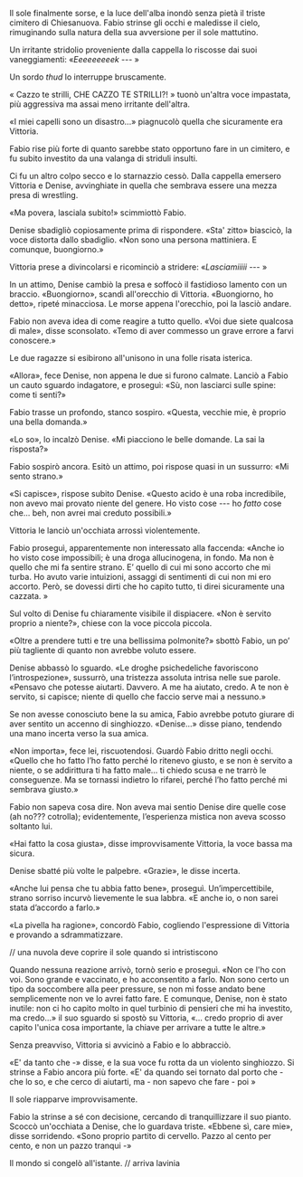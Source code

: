 Il sole finalmente sorse, e la luce dell'alba inondò senza pietà il triste cimitero di Chiesanuova. Fabio strinse gli occhi e maledisse il cielo, rimuginando sulla natura della sua avversione per il sole mattutino.

Un irritante stridolio proveniente dalla cappella lo riscosse dai suoi vaneggiamenti: «*Eeeeeeeeek* --- »

Un sordo *thud* lo interruppe bruscamente.

« Cazzo te strilli, CHE CAZZO TE STRILLI?! » tuonò un'altra voce impastata, più aggressiva ma assai meno irritante dell'altra.

«I miei capelli sono un disastro...» piagnucolò quella che sicuramente era Vittoria.

Fabio rise più forte di quanto sarebbe stato opportuno fare in un cimitero, e fu subito investito da una valanga di striduli insulti.

Ci fu un altro colpo secco e lo starnazzio cessò. Dalla cappella emersero Vittoria e Denise, avvinghiate in quella che sembrava essere una mezza presa di wrestling.

«Ma povera, lasciala subito!» scimmiottò Fabio.

Denise sbadigliò copiosamente prima di rispondere. «Sta' zitto» biascicò, la voce distorta dallo sbadiglio. «Non sono una persona mattiniera. E comunque, buongiorno.»

Vittoria prese a divincolarsi e ricominciò a stridere: «*Lasciamiiiii* --- »

In un attimo, Denise cambiò la presa e soffocò il fastidioso lamento con un braccio. «Buongiorno», scandì all'orecchio di Vittoria. «Buongiorno, ho detto», ripeté minacciosa. Le morse appena l'orecchio, poi la lasciò andare.

Fabio non aveva idea di come reagire a tutto quello. «Voi due siete qualcosa di male», disse sconsolato. «Temo di aver commesso un grave errore a farvi conoscere.»

Le due ragazze si esibirono all'unisono in una folle risata isterica.

«Allora», fece Denise, non appena le due si furono calmate. Lanciò a Fabio un cauto sguardo indagatore, e proseguì: «Sù, non lasciarci sulle spine: come ti senti?»

Fabio trasse un profondo, stanco sospiro. «Questa, vecchie mie, è proprio una bella domanda.»

«Lo so», lo incalzò Denise. «Mi piacciono le belle domande. La sai la risposta?»

Fabio sospirò ancora. Esitò un attimo, poi rispose quasi in un sussurro: «Mi sento strano.»

«Si capisce», rispose subito Denise. «Questo acido è una roba incredibile, non avevo mai provato niente del genere. Ho visto cose --- ho *fatto* cose che... beh, non avrei mai creduto possibili.»

Vittoria le lanciò un'occhiata arrossì violentemente.

Fabio proseguì, apparentemente non interessato alla faccenda: «Anche io ho visto cose impossibili; è una droga allucinogena, in fondo. Ma non è quello che mi fa sentire strano. E’ quello di cui mi sono accorto che mi turba. Ho avuto varie intuizioni, assaggi di sentimenti di cui non mi ero accorto. Però, se dovessi dirti che ho capito tutto, ti direi sicuramente una cazzata. »

Sul volto di Denise fu chiaramente visibile il dispiacere. «Non è servito proprio a niente?», chiese con la voce piccola piccola.

«Oltre a prendere tutti e tre una bellissima polmonite?» sbottò Fabio, un po’ più tagliente di quanto non avrebbe voluto essere.

Denise abbassò lo sguardo. «Le droghe psichedeliche favoriscono l’introspezione», sussurrò, una tristezza assoluta intrisa nelle sue parole. «Pensavo che potesse aiutarti. Davvero. A me ha aiutato, credo. A te non è servito, si capisce; niente di quello che faccio serve mai a nessuno.» 

Se non avesse conosciuto bene la su amica, Fabio avrebbe potuto giurare di aver sentito un accenno di singhiozzo. «Denise...» disse piano, tendendo una mano incerta verso la sua amica.

«Non importa», fece lei, riscuotendosi. Guardò Fabio dritto negli occhi. «Quello che ho fatto l’ho fatto perché lo ritenevo giusto, e se non è servito a niente, o se addirittura ti ha fatto male... ti chiedo scusa e ne trarrò le conseguenze. Ma se tornassi indietro lo rifarei, perché l’ho fatto perché mi sembrava giusto.»

Fabio non sapeva cosa dire. Non aveva mai sentio Denise dire quelle cose (ah no??? cotrolla); evidentemente, l’esperienza mistica non aveva scosso soltanto lui.

«Hai fatto la cosa giusta», disse improvvisamente Vittoria, la voce bassa ma sicura.

Denise sbatté più volte le palpebre. «Grazie», le disse incerta.

«Anche lui pensa che tu abbia fatto bene», proseguì. Un’impercettibile, strano sorriso incurvò lievemente le sua labbra. «E anche io, o non sarei stata d’accordo a farlo.»

«La pivella ha ragione», concordò Fabio, cogliendo l'espressione di Vittoria e provando a sdrammatizzare. 

// una nuvola deve coprire il sole quando si intristiscono

Quando nessuna reazione arrivò, tornò serio e proseguì. «Non ce l'ho con voi. Sono grande e vaccinato, e ho acconsentito a farlo. Non sono certo un tipo da soccombere alla peer pressure, se non mi fosse andato bene semplicemente non ve lo avrei fatto fare. E comunque, Denise, non è stato inutile: non ci ho capito molto in quel turbinio di pensieri che mi ha investito, ma credo...» il suo sguardo si spostò su Vittoria, «... credo proprio di aver capito l'unica cosa importante, la chiave per arrivare a tutte le altre.»

Senza preavviso, Vittoria si avvicinò a Fabio e lo abbracciò. 

«E' da tanto che -» disse, e la sua voce fu rotta da un violento singhiozzo. Si strinse a Fabio ancora più forte. «E' da quando sei tornato dal porto che - che lo so, e che cerco di aiutarti, ma - non sapevo che fare - poi »

Il sole riapparve improvvisamente.

Fabio la strinse a sé con decisione, cercando di tranquillizzare il suo pianto. Scoccò un'occhiata a Denise, che lo guardava triste. «Ebbene sì, care mie», disse sorridendo. «Sono proprio partito di cervello. Pazzo al cento per cento, e non un pazzo tranqui -»

Il mondo si congelò all'istante. // arriva lavinia